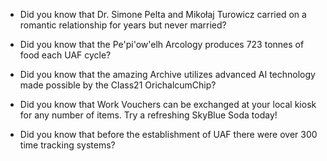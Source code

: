 - Did you know that Dr. Simone Pelta and Mikołaj Turowicz carried on a romantic relationship for years but never married?

- Did you know that the Pe'pi'ow'elh Arcology produces 723 tonnes of food each UAF cycle?

- Did you know that the amazing Archive utilizes advanced AI technology made possible by the Class21 OrichalcumChip?

- Did you know that Work Vouchers can be exchanged at your local kiosk for any number of items. Try a refreshing SkyBlue Soda today!

- Did you know that before the establishment of UAF there were over 300 time tracking systems?